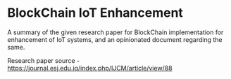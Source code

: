 # BlockChain IoT Enhancement
A summary of the given research paper for BlockChain implementation for enhancement of IoT systems, and an opinionated document regarding the same.

Research paper source - https://journal.esj.edu.iq/index.php/IJCM/article/view/88


